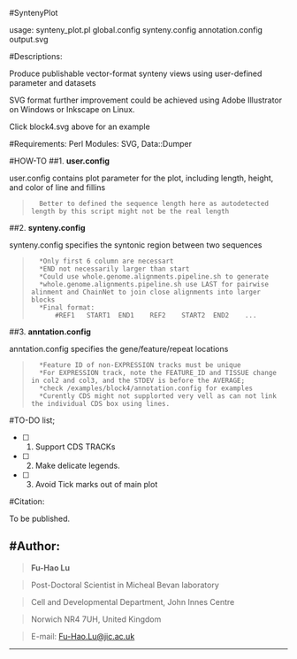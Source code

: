#SyntenyPlot

usage: synteny_plot.pl global.config synteny.config annotation.config output.svg

#Descriptions:

Produce publishable vector-format synteny views using user-defined parameter and datasets

SVG format further improvement could be achieved using Adobe Illustrator on Windows or Inkscape on Linux. 

Click block4.svg above for an example

#Requirements: 
	Perl Modules: SVG, Data::Dumper

#HOW-TO
##1. **user.config**

user.config contains plot parameter for the plot, including length, height, and color of line and fillins

>		Better to defined the sequence length here as autodetected length by this script might not be the real length

##2. **synteny.config**

synteny.config specifies the syntonic region between two sequences

>		*Only first 6 column are necessart
>		*END not necessarily larger than start
>		*Could use whole.genome.alignments.pipeline.sh to generate
>		*whole.genome.alignments.pipeline.sh use LAST for pairwise alinment and ChainNet to join close alignments into larger blocks
>		*Final format:	
>			#REF1	START1	END1	REF2	START2	END2	...

##3. **anntation.config**

anntation.config specifies the gene/feature/repeat locations

>		*Feature ID of non-EXPRESSION tracks must be unique
>		*For EXPRESSION track, note the FEATURE_ID and TISSUE change in col2 and col3, and the STDEV is before the AVERAGE;
>		*check /examples/block4/annotation.config for examples
>		*Curently CDS might not supplorted very vell as can not link the individual CDS box using lines.

#TO-DO list;

+ [ ] 1. Support CDS TRACKs
+ [ ] 2. Make delicate legends.
+ [ ] 3. Avoid Tick marks out of main plot

#Citation:

To be published.

#Author:
---------------------------------------------------------------------

>	**Fu-Hao Lu**

>	Post-Doctoral Scientist in Micheal Bevan laboratory

>	Cell and Developmental Department, John Innes Centre

>	Norwich NR4 7UH, United Kingdom

>	E-mail: <Fu-Hao.Lu@jic.ac.uk>

---------------------------------------------------------------------
